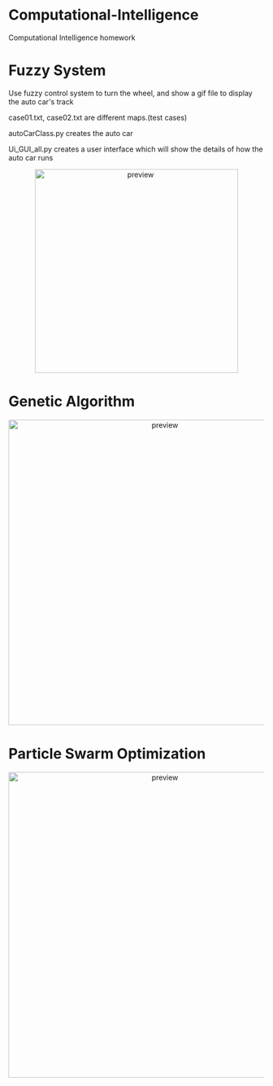 # Computational-Intelligence

Computational Intelligence homework

# Fuzzy System

Use fuzzy control system to turn the wheel, and show a gif file to display the auto car's track

case01.txt, case02.txt are different maps.(test cases)

autoCarClass.py creates the auto car

Ui_GUI_all.py creates a user interface which will show the details of how the auto car runs

<p align="center">
  <img src="https://i.imgur.com/Bap1o1p.gif" width="400" alt="preview">
</p>

# Genetic Algorithm

<p align="center">
  <img src="https://i.imgur.com/aiEQMZA.gif" width="600" alt="preview">
</p>


# Particle Swarm Optimization

<p align="center">
  <img src="https://i.imgur.com/rEhqp4d.gif" width="600" alt="preview">
</p>
